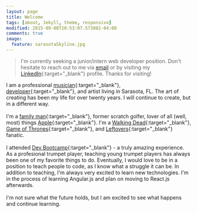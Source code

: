 ```yaml
---
layout: page
title: Welcome
tags: [about, Jekyll, theme, responsive]
modified: 2015-09-08T20:53:07.573882-04:00
comments: true
image:
  feature: sarasotaSkyline.jpg
---
```


> I'm currently seeking a junior/intern web developer position. Don't hesitate to reach out to me via [email](mailto:dev.artist15@gmail.com) or by visiting my [LinkedIn](https://www.linkedin.com/pub/gregory-knudsen/41/b33/64){:target="_blank"} profile. Thanks for visiting!

I am a professional [musician](http://www.sarasotaorchestra.org/our-musicians/trumpet/greg-knudsen?referer=trombinoscope){:target="_blank"}, [developer](http://www.github.com/gregknudsen){:target="_blank"}, and artist living in Sarasota, FL. The art of creating has been my life for over twenty years. I will continue to create, but in a different way.<br><br>
I'm a [family man](http://imgur.com/BAKjeyD){:target="_blank"}, <span id="former">former</span> scratch golfer, lover of all (well, most) things [Apple](http://www.apple.com){:target="_blank"}. I'm a [Walking Dead](http://www.amc.com/shows/the-walking-dead){:target="_blank"}, [Game of Thrones](http://www.hbo.com/game-of-thrones){:target="_blank"}, and [Leftovers](http://www.hbo.com/the-leftovers){:target="_blank"} fanatic.<br><br>
I attended [Dev Bootcamp](http://devbootcamp.com/locations/new-york/){:target="_blank"} - a truly amazing experience. As a profesional trumpet player, teaching young trumpet players has always been one of my favorite things to do. Eventually, I would love to be in a position to teach people to code, as I know what a struggle it can be. 
In addition to teaching, I'm always very excited to learn new technologies. I'm in the process of learning Angular.js and plan on moving to React.js afterwards.<br><br>
I'm not sure what the future holds, but I am excited to see what happens and continue learning.<br><br>



